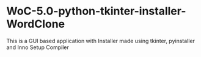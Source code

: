 # WoC-5.0-python-tkinter-installer-WordClone
This is a GUI based application with Installer made using tkinter, pyinstaller and Inno Setup Compiler
